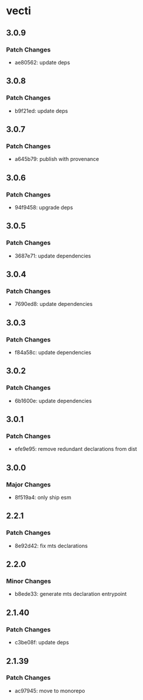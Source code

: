 # vecti

## 3.0.9

### Patch Changes

- ae80562: update deps

## 3.0.8

### Patch Changes

- b9f21ed: update deps

## 3.0.7

### Patch Changes

- a645b79: publish with provenance

## 3.0.6

### Patch Changes

- 94f9458: upgrade deps

## 3.0.5

### Patch Changes

- 3687e71: update dependencies

## 3.0.4

### Patch Changes

- 7690ed8: update dependencies

## 3.0.3

### Patch Changes

- f84a58c: update dependencies

## 3.0.2

### Patch Changes

- 6b1600e: update dependencies

## 3.0.1

### Patch Changes

- efe9e95: remove redundant declarations from dist

## 3.0.0

### Major Changes

- 8f519a4: only ship esm

## 2.2.1

### Patch Changes

- 8e92d42: fix mts declarations

## 2.2.0

### Minor Changes

- b8ede33: generate mts declaration entrypoint

## 2.1.40

### Patch Changes

- c3be08f: update deps

## 2.1.39

### Patch Changes

- ac97945: move to monorepo
